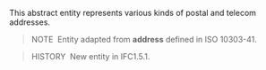 ﻿This abstract entity represents various kinds of postal and telecom addresses.

> NOTE&nbsp; Entity adapted from **address** defined in ISO&nbsp;10303-41.

> HISTORY&nbsp; New entity in IFC1.5.1.